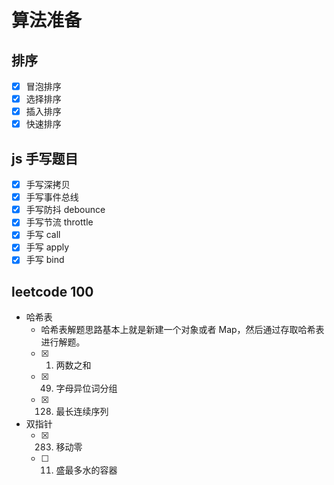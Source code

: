 # 算法准备

## 排序

- [x] 冒泡排序
- [x] 选择排序
- [x] 插入排序
- [x] 快速排序

## js 手写题目

- [x] 手写深拷贝
- [x] 手写事件总线
- [x] 手写防抖 debounce
- [x] 手写节流 throttle
- [x] 手写 call
- [x] 手写 apply
- [x] 手写 bind

## leetcode 100

- 哈希表
  - 哈希表解题思路基本上就是新建一个对象或者 Map，然后通过存取哈希表进行解题。
  - [x] 1. 两数之和
  - [x] 49. 字母异位词分组
  - [x] 128. 最长连续序列
- 双指针
  - [x] 283. 移动零
  - [ ] 11. 盛最多水的容器
